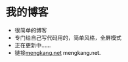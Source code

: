 我的博客
========

+	很简单的博客
+	专门给自己写代码用的，简单风格，全屏模式
+	正在更新中......
+	链接[mengkang.net](http://mengkang.net/ "mengkang.net") mengkang.net.
